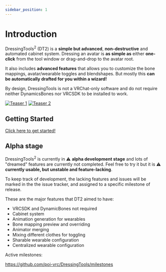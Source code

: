 ```yaml
---
sidebar_position: 1
---
```


# Introduction

DressingTools<sup>2</sup> (DT2) is a **simple but advanced**, **non-destructive** and automated cabinet system. Dressing an avatar is **as simple as** either **one-click** from the tool window or drag-and-drop to the avatar root.

It also includes **advanced features** that allows you to customize the bone mappings, avatar/wearable toggles and blendshapes. But mostly this **can be automatically drafted for you within a wizard!**

By design, DressingTools is not a VRChat-only software and do not require neither DynamicsBones nor VRCSDK to be installed to work.

[![Teaser 1](/img/teaser-1.PNG)](/img/teaser-1.PNG)
[![Teaser 2](/img/teaser-2.PNG)](/img/teaser-2.PNG)

## Getting Started

[Click here to get started!](/docs/getting-started/installation)

## Alpha stage

DressingTools<sup>2</sup> is currently in :warning: **alpha development stage** and lots of "dreamed" features are currently not completed. Feel free to try it but it is :warning: **currently usable, but unstable and feature-lacking**.

To keep track of development, the lacking features and issues will be marked in the the issue tracker, and assigned to a specific milestone of release.

These are the major features that DT2 aimed to have:

- VRCSDK and DynamicBones not required
- Cabinet system
- Animation generation for wearables
- Bone mapping preview and overriding
- Animator merging
- Mixing different clothes for toggling
- Sharable wearable configuration
- Centralized wearable configuration

Active milestones:

https://github.com/poi-vrc/DressingTools/milestones
